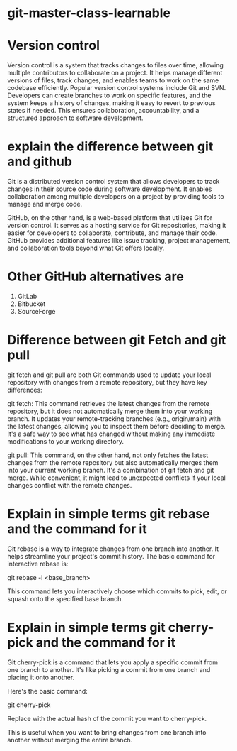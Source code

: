 # git-master-class-learnable
# Version control

Version control is a system that tracks changes to files over time, allowing multiple contributors to collaborate on a project. It helps manage different versions of files, track changes, and enables teams to work on the same codebase efficiently. Popular version control systems include Git and SVN. Developers can create branches to work on specific features, and the system keeps a history of changes, making it easy to revert to previous states if needed. This ensures collaboration, accountability, and a structured approach to software development.

# explain the difference between git and github

Git is a distributed version control system that allows developers to track changes in their source code during software development. It enables collaboration among multiple developers on a project by providing tools to manage and merge code.

GitHub, on the other hand, is a web-based platform that utilizes Git for version control. It serves as a hosting service for Git repositories, making it easier for developers to collaborate, contribute, and manage their code. GitHub provides additional features like issue tracking, project management, and collaboration tools beyond what Git offers locally.

# Other GitHub alternatives are

1) GitLab
2) Bitbucket
3) SourceForge

# Difference between git Fetch and git pull

git fetch and git pull are both Git commands used to update your local repository with changes from a remote repository, but they have key differences:

git fetch: This command retrieves the latest changes from the remote repository, but it does not automatically merge them into your working branch. It updates your remote-tracking branches (e.g., origin/main) with the latest changes, allowing you to inspect them before deciding to merge. It's a safe way to see what has changed without making any immediate modifications to your working directory.

git pull: This command, on the other hand, not only fetches the latest changes from the remote repository but also automatically merges them into your current working branch. It's a combination of git fetch and git merge. While convenient, it might lead to unexpected conflicts if your local changes conflict with the remote changes.

# Explain in simple terms git rebase and the command for it

 Git rebase is a way to integrate changes from one branch into another. It helps streamline your project's commit history. The basic command for interactive rebase is:


git rebase -i <base_branch>

This command lets you interactively choose which commits to pick, edit, or squash onto the specified base branch.

# Explain in simple terms git cherry-pick and the command for it

Git cherry-pick is a command that lets you apply a specific commit from one branch to another. It's like picking a commit from one branch and placing it onto another.

Here's the basic command:


git cherry-pick <commit-hash>

Replace <commit-hash> with the actual hash of the commit you want to cherry-pick.

This is useful when you want to bring changes from one branch into another without merging the entire branch.